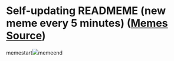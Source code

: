 # Self-updating READMEME (new meme every 5 minutes) ([Memes Source](https://bramses.notion.site/a49c1e962b7646879176ac3b327b6533?v=4d1eda54b170483cb03a40f257231764))

memestart![](https://www.notion.so/image/https%3A%2F%2Fs3-us-west-2.amazonaws.com%2Fsecure.notion-static.com%2Fff6d3274-dcba-493b-b1d8-3152428d1fa4%2F9CB2995D-8FBB-46DD-9A48-2AF12E6E7F9D.png?table=block&id=90a7eaa6-afe4-427d-9d51-7f287696d90b&cache=v2)memeend
